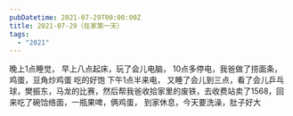 ```yaml
---
pubDatetime: 2021-07-29T00:00:00Z
title: 2021-07-29（在家第一天）
tags:
  - "2021"
---
```


晚上1点睡觉，
早上八点起床，玩了会儿电脑，
10点多停电，我爸做了捞面条，鸡蛋，豆角炒鸡蛋
吃的好饱
下午1点半来电，
又睡了会儿到三点，看了会儿乒乓球，樊振东，马龙的比赛，然后帮我爸收拾家里的废铁，去收费站卖了1568，回来吃了碗饸络面，一瓶果啤，俩鸡蛋，
到家休息，今天要洗澡，肚子好大

